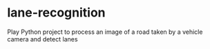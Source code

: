 # lane-recognition
Play Python project to process an image of a road taken by a vehicle camera and detect lanes
